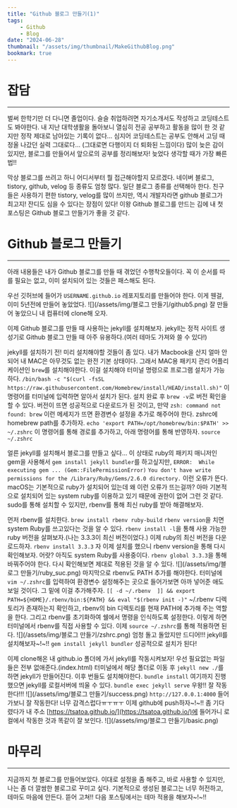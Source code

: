 ```yaml
---
title: "Github 블로그 만들기(1)"
tags:
    - Github
    - Blog
date: "2024-06-28"
thumbnail: "/assets/img/thumbnail/MakeGithubBlog.png"
bookmark: true
---
```


# 잡담
---
벌써 한학기만 더 다니면 졸업이다.
슬슬 취업하려면 자기소개서도 작성하고 코딩테스트도 봐야한다.
내 지난 대학생활을 돌아보니 열심히 전공 공부하고 활동을 많이 한 것 같지만 정작 제대로 남아있는 기록이 없다...
심지어 코딩테스트는 공부도 안해서 고딩 때 정올 나갔던 실력 그대로다...
(그대로면 다행이지 더 퇴화된 느낌이다)
많이 늦은 감이 있지만, 블로그를 만들어서 앞으로의 공부를 정리해보자! 늦었다 생각할 때가 가장 빠른법!!

막상 블로그를 쓰려고 하니 어디서부터 뭘 접근해야할지 모르겠다.
네이버 블로그, tistory, github, velog 등 종류도 엄청 많다.
일단 블로그 종류를 선택해아 한다.
친구들은 사용하기 편한 tistory, velog를 많이 쓰지만, 역시 개발자라면 github 블로그가 최고지!
잔디도 심을 수 있다는 장점이 있다!
이왕 Github 블로그를 만드는 김에 내 첫 포스팅은 Github 블로그 만들기가 좋을 것 같다.

# Github 블로그 만들기
---
아래 내용들은 내가 Github 블로그를 만들 때 겪었던 수행착오들이다.
꼭 이 순서를 따를 필요는 없고, 이미 설치되어 있는 것들은 패스해도 된다.

우선 깃허브에 들어가 `USERNAME.github.io` 레포지토리를 만들어야 한다.
이게 웬걸, 이미 5년전에 만들어 놓았었다.
![](/assets/img/블로그 만들기/github5.png)
잘 만들어 놓았으니 내 컴퓨터에 clone해 오자.

이제 Github 블로그를 만들 때 사용하는 jekyll를 설치해보자.
jekyll는 정적 사이트 생성기로 Github 블로그 만들 때 아주 유용하다.(여러 테마도 가져와 쓸 수 있다!)

jekyll를 설치하기 전! 미리 설치해야할 것들이 좀 있다.
내가 Macbook을 산지 얼마 안되어 내 MAC은 아무것도 없는 완전 기본 상태이다.
그래서 MAC용 패키지 관리 어플리케이션인 `brew`를 설치해야한다. 이걸 설치해야 터미널 명령으로 프로그램 설치가 가능하다.
`/bin/bash -c "$(curl -fsSL https://raw.githubusercontent.com/Homebrew/install/HEAD/install.sh)"`
이 명령어를 터미널에 입력하면 알아서 설치가 된다.
설치 완료 후 `brew -v`로 버전 확인을 할 수 있다. 버전이 뜨면 성공적으로 다운로드가 된 것이고,
만약 `zsh: command not found: brew` 이런 메세지가 뜨면 환경변수 설정을 추가로 해주어야 한다.
zshrc에 homebrew path를 추가하자.
`echo 'export PATH=/opt/homebrew/bin:$PATH' >> ~/.zshrc`
이 명령어를 통해 경로를 추가하고, 아래 명령어를 통해 반영하자.
`source ~/.zshrc`

얼른 jekyll를 설치해서 블로그를 만들고 싶다...
이 상태로 ruby의 패키지 매니저인 gem을 사용해서 `gem install jekyll bundler`를 하고싶지만,
`ERROR:  While executing gem ... (Gem::FilePermissionError)`
`You don't have write permissions for the /Library/Ruby/Gems/2.6.0 directory.`
이런 오류가 뜬다.
macOS는 기본적으로 ruby가 설치되어 있는데 왜 이런 오류가 뜨는걸까?
아마 기본적으로 설치되어 있는 system ruby를 이용하고 있기 때문에 권한이 없어 그런 것 같다.
sudo를 통해 설치할 수 있지만, rbenv를 통해 최신 ruby를 받아 해결해보자.

먼저 rbenv를 설치한다.
`brew install rbenv ruby-build`
`rbenv version`을 치면 system Ruby를 쓰고있다는 것을 알 수 있다.
`rbenv install -l`을 통해 사용 가능한 ruby 버전을 살펴보자.(나는 3.3.3이 최신 버전이었다.)
이제 ruby의 최신 버전을 다운로드하자.
`rbenv install 3.3.3`
자 이제 설치를 했으니 rbenv version을 통해 다시 확인해보자.
어랏? 아직도 system Ruby를 사용중이다.
`rbenv global 3.3.3`을 통해 바꿔주어야 한다.
다시 확인해보면 제대로 적용된 것을 알 수 있다.
![](/assets/img/블로그 만들기/ruby_suc.png)
마지막으로 rbenv도 PATH 추가를 해야한다.
터미널에 `vim ~/.zshrc`를 입력하여 환경변수 설정해주는 곳으로 들어가보면 아까 넣어준 애도 보일 것이다.
그 밑에 이걸 추가해주자.
`[[ -d ~/.rbenv  ]] && export PATH=${HOME}/.rbenv/bin:${PATH} && eval "$(rbenv init -)"`
~/.rbenv 디렉토리가 존재하는지 확인하고, rbenv의 bin 디렉토리를 현재 PATH에 추가해 주는 역할을 한다. 그리고 rbenv를 초기화하여 쉘에서 명령을 인식하도록 설정한다. 이렇게 하면 터미널에서 rbenv를 직접 사용할 수 있다.
이제 `source ~/.zshrc`를 통해 적용하면 된다.
![](/assets/img/블로그 만들기/zshrc.png)
엄청 돌고 돌았지만 드디어!!! jekyll를 설치해보자~!~!!
`gem install jekyll bundler`
성공적으로 설치가 된다!

이제 clone해온 내 github.io 폴더에 가서 jekyll를 작동시켜보자!
우선 필요없는 파일들은 전부 없애준다.(index.html)
터미널에서 해당 폴더로 이동 후 `jekyll new ./`를 하면 jekyll가 만들어진다.
이후 번들도 설치해야한다.
`bundle install`
여기까지 진행했으면 jekyll를 로컬서버에 띄울 수 있다.
`bundle exec jekyll serve`
우왕!! 잘 작동한다!!!
![](/assets/img/블로그 만들기/success.png)
`http://127.0.0.1:4000` 들어가보니 잘 작동한다! 너무 감격스럽다ㅠㅜㅠㅜ
이제 github에 push하자~!~!!
좀 기다렸다가 내 주소 [https://tsatoa.github.io/](https://tsatoa.github.io/)에 들어가니 로컬에서 작동한 것과 똑같이 잘 보인다.
![](/assets/img/블로그 만들기/basic.png)
# 마무리
---
지금까지 첫 블로그를 만들어보았다. 
이대로 설정을 좀 해주고, 바로 사용할 수 있지만, 나는 좀 더 깔쌈한 블로그로 꾸미고 싶다.
기본적으로 생성된 블로그는 너무 허전하고, 테마도 마음에 안든다. 뜯어 고쳐!!
다음 포스팅에서는 테마 적용을 해보자~!~!!
